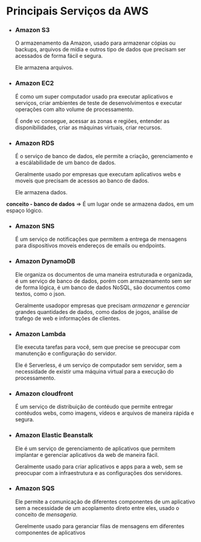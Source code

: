 # Principais Serviços da AWS

- ### **Amazon S3**
  O armazenamento da Amazon, usado para armazenar cópias ou backups, arquivos de mídia e outros tipo de dados que precisam ser acessados de forma fácil e segura.
  
  Ele armazena arquivos.

- ### **Amazon EC2**
  É como um super computador usado pra executar aplicativos e serviços, criar ambientes de teste de desenvolvimentos e executar operações com alto volume de processamento.

  É onde vc consegue, acessar as zonas e regiões, entender as disponibilidades, criar as máquinas virtuais, criar recursos.

- ### **Amazon RDS**
  É o serviço de banco de dados, ele permite a criação, gerenciamento e a escálabilidade de um banco de dados.

  Geralmente usado por empresas que executam aplicativos webs e moveis que precisam de acessos ao banco de dados.

  Ele armazena dados.

**conceito - banco de dados** => É um lugar onde se armazena dados, em um espaço lógico.

- ### **Amazon SNS**
  É um serviço de notificações que permitem a entrega de mensagens para dispositivos moveis endereços de emails ou endpoints.

- ### **Amazon DynamoDB**
  Ele organiza os documentos de uma maneira estruturada e organizada, é um serviço de banco de dados, porém com armazenamento sem ser de forma lógica, é um banco de dados NoSQL, são documentos como textos, como o json.

  Geralmente usadopor empresas que precisam *armazenar* e *gerenciar* grandes quantidades de dados, como dados de jogos, análise de trafego de web e informações de clientes.

- ### **Amazon Lambda**
  Ele executa tarefas para você, sem que precise se preocupar com manutenção e configuração do servidor.

  Ele é Serverless, é um serviço de computador sem servidor, sem a necessidade de existir uma máquina virtual para a execução do processamento.

- ### **Amazon cloudfront**
  É um serviço de distribuição de contéudo que permite entregar contéudos webs, como imagens, vídeos e arquivos de maneira rápida e segura.

- ### **Amazon Elastic Beanstalk**
  Ele é um serviço de gerenciamento de aplicativos que permitem implantar e gerenciar aplicativos da web de maneira fácil.

  Geralmente usado para criar aplicativos e apps para a web, sem se preocupar com a infraestrutura e as configurações dos servidores.

- ### **Amazon SQS**
  Ele permite a comunicação de diferentes componentes de um aplicativo sem a necessidade de um acoplamento direto entre eles, usado o conceito de *mensageria*.

  Gerelmente usado para geranciar filas de mensagens em diferentes componentes de aplicativos